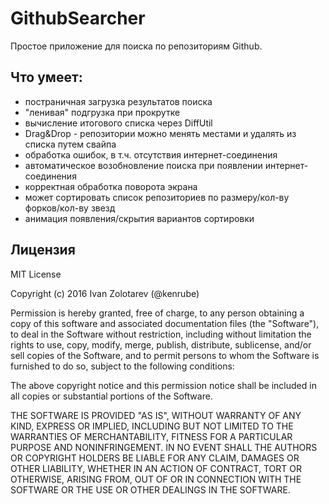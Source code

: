 # GithubSearcher

Простое приложение для поиска по репозиториям Github.

## Что умеет:
- постраничная загрузка результатов поиска
- "ленивая" подгрузка при прокрутке
- вычисление итогового списка через DiffUtil
- Drag&Drop - репозитории можно менять местами и удалять из списка путем свайпа
- обработка ошибок, в т.ч. отсутствия интернет-соединения
- автоматическое возобновление поиска при появлении интернет-соединения
- корректная обработка поворота экрана
- может сортировать список репозиториев по размеру/кол-ву форков/кол-ву звезд
- анимация появления/скрытия вариантов сортировки

## Лицензия
MIT License

Copyright (c) 2016 Ivan Zolotarev (@kenrube)

Permission is hereby granted, free of charge, to any person obtaining a copy of this software and associated documentation files (the "Software"), to deal in the Software without restriction, including without limitation the rights to use, copy, modify, merge, publish, distribute, sublicense, and/or sell copies of the Software, and to permit persons to whom the Software is furnished to do so, subject to the following conditions:

The above copyright notice and this permission notice shall be included in all copies or substantial portions of the Software.

THE SOFTWARE IS PROVIDED "AS IS", WITHOUT WARRANTY OF ANY KIND, EXPRESS OR IMPLIED, INCLUDING BUT NOT LIMITED TO THE WARRANTIES OF MERCHANTABILITY, FITNESS FOR A PARTICULAR PURPOSE AND NONINFRINGEMENT. IN NO EVENT SHALL THE AUTHORS OR COPYRIGHT HOLDERS BE LIABLE FOR ANY CLAIM, DAMAGES OR OTHER LIABILITY, WHETHER IN AN ACTION OF CONTRACT, TORT OR OTHERWISE, ARISING FROM, OUT OF OR IN CONNECTION WITH THE SOFTWARE OR THE USE OR OTHER DEALINGS IN THE SOFTWARE.
